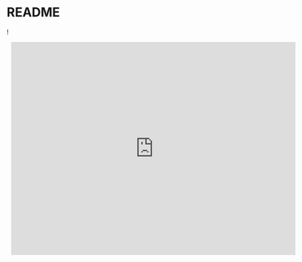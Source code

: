 # README

!<div style="width: 640px; height: 480px; margin: 10px; position: relative;"><iframe allowfullscreen frameborder="0" style="width:640px; height:480px" src="https://lucid.app/documents/embeddedchart/7322ed76-81fb-4782-8b7f-332aa495a294" id="mLGZbD1fusKy"></iframe></div>